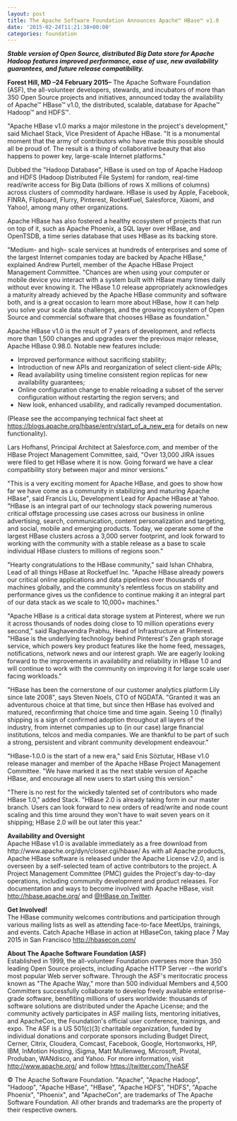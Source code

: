 ```yaml
---
layout: post
title: The Apache Software Foundation Announces Apache™ HBase™ v1.0
date: '2015-02-24T11:21:38+00:00'
categories: foundation
---
```

<p><b><i>Stable version of Open Source, distributed Big Data store for Apache Hadoop features improved performance, ease of use, new availability guarantees, and future release compatibility.</i></b></p> 
  <p><b>Forest Hill, MD –24 February 2015–</b> The Apache Software Foundation (ASF), the all-volunteer developers, stewards, and incubators of more than 350 Open Source projects and initiatives, announced today the availability of Apache™ HBase™ v1.0, the distributed, scalable, database for Apache™ Hadoop™ and HDFS™.</p> 
  <p>&quot;Apache HBase v1.0 marks a major milestone in the project's development,&quot; said Michael Stack, Vice President of Apache HBase. &quot;It is a monumental moment that the army of contributors who have made this possible should all be proud of. The result is a thing of collaborative beauty that also happens to power key, large-scale Internet platforms.&quot;</p> 
  <p>Dubbed the &quot;Hadoop Database&quot;, HBase is used on top of Apache Hadoop and HDFS (Hadoop Distributed File System) for random, real-time read/write access for Big Data (billions of rows X millions of columns) across clusters of commodity hardware. HBase is used by Apple, Facebook, FINRA, Flipboard, Flurry, Pinterest, RocketFuel, Salesforce, Xiaomi, and Yahoo!, among many other organizations.&nbsp;</p> 
  <p>Apache HBase has also fostered a healthy ecosystem of projects that run on top of it, such as Apache Phoenix, a SQL layer over HBase, and OpenTSDB, a time series database that uses HBase as its backing store.</p> 
  <p>&quot;Medium- and high- scale services at hundreds of enterprises and some of the largest Internet companies today are backed by Apache HBase,&quot; explained Andrew Purtell, member of the Apache HBase Project Management Committee. &quot;Chances are when using your computer or mobile device you interact with a system built with HBase many times daily without ever knowing it. The HBase 1.0 release appropriately acknowledges a maturity already achieved by the Apache HBase community and software both, and is a great occasion to learn more about HBase, how it can help you solve your scale data challenges, and the growing ecosystem of Open Source and commercial software that chooses HBase as foundation.&quot;</p> 
  <p>Apache HBase v1.0 is the result of 7 years of development, and reflects more than 1,500 changes and upgrades over the previous major release, Apache HBase 0.98.0. Notable new features include:</p> 
  <p> </p> 
  <ul> 
    <li>Improved performance without sacrificing stability;</li> 
    <li>Introduction of new APIs and reorganization of select client-side APIs;</li> 
    <li>Read availability using timeline consistent region replicas for new availability guarantees;</li> 
    <li>Online configuration change to enable reloading a subset of the server configuration without restarting the region servers; and</li> 
    <li>New look, enhanced usability, and radically revamped documentation.</li> 
  </ul> 
  <p> </p> 
  <p>(Please see the accompanying technical fact sheet at <a href="https://blogs.apache.org/hbase/entry/start_of_a_new_era">https://blogs.apache.org/hbase/entry/start_of_a_new_era</a> for details on new functionality).&nbsp;</p> 
  <p>Lars Hofhansl, Principal Architect at Salesforce.com, and member of the HBase Project Management Committee, said, &quot;Over 13,000 JIRA issues were filed to get HBase where it is now. Going forward we have a clear compatibility story between major and minor versions.&quot;</p> 
  <p class="MsoNormal"><o:p /></p> 
  <p>&quot;This is a very exciting moment for Apache HBase, and
goes to show how far we have come as a community in stabilizing and maturing
Apache HBase&quot;, said Francis Liu, Development Lead for Apache HBase at
Yahoo. &quot;HBase is an integral part of our technology stack powering
numerous critical offstage processing use cases across our business in online
advertising, search, communication, content personalization and targeting, and
social, mobile and emerging products. Today, we operate some of the largest
HBase clusters across a 3,000 server footprint, and look forward to working
with the community with a stable release as a base to scale individual HBase
clusters to millions of regions soon.&quot;&nbsp;</p> 
  <p>&quot;Hearty congratulations to the HBase community,&quot; said Ishan Chhabra, Lead of all things HBase at Rocketfuel Inc. &quot;Apache HBase already powers our critical online applications and data pipelines over thousands of machines globally, and the community's relentless focus on stability and performance gives us the confidence to continue making it an integral part of our data stack as we scale to 10,000+ machines.&quot;</p> 
  <p>&quot;Apache HBase is a critical data storage system at Pinterest, where we run it across thousands of nodes doing close to 10 million operations every second,&quot; said Raghavendra Prabhu, Head of Infrastructure at Pinterest. &quot;HBase is the underlying technology behind Pinterest's Zen graph storage service, which powers key product features like the home feed, messages, notifications, network news and our interest graph. We are eagerly looking forward to the improvements in availability and reliability in HBase 1.0 and will continue to work with the community on improving it for large scale user facing workloads.&quot;</p> 
  <p>&quot;HBase has been the cornerstone of our customer analytics platform Lily since late 2008&quot;, says Steven Noels, CTO of NGDATA. &quot;Granted it was an adventurous choice at that time, but since then HBase has evolved and matured, reconfirming that choice time and time again. Seeing 1.0 (finally) shipping is a sign of confirmed adoption throughout all layers of the industry, from internet companies up to (in our case) large financial institutions, telcos and media companies. We are thankful to be part of such a strong, persistent and vibrant community development endeavour.&quot;&nbsp;</p> 
  <p>&quot;HBase-1.0.0 is the start of a new era,&quot; said Enis Söztutar, HBase v1.0 release manager and member of the Apache HBase Project Management Committee. &quot;We have marked it as the next stable version of Apache HBase, and encourage all new users to start using this version.&quot;</p> 
  <p>&quot;There is no rest for the wickedly talented set of contributors who made HBase 1.0,&quot; added Stack. &quot;HBase 2.0 is already taking form in our master branch. Users can look forward to new orders of read/write and node count scaling and this time around they won't have to wait seven years on it shipping; HBase 2.0 will be out later this year.&quot;</p> 
  <p><b>Availability and Oversight<br /></b>Apache HBase v1.0 is available immediately as a free download from http://www.apache.org/dyn/closer.cgi/hbase/ As with all Apache products, Apache HBase software is released under the Apache License v2.0, and is overseen by a self-selected team of active contributors to the project. A Project Management Committee (PMC) guides the Project's day-to-day operations, including community development and product releases. For documentation and ways to become involved with Apache HBase, visit <a href="http://hbase.apache.org/">http://hbase.apache.org/</a> and <a href="https://twitter.com/HBase/">@HBase on Twitter</a>.</p> 
  <p><b>Get Involved!<br /></b>The HBase community welcomes contributions and participation through various mailing lists as well as attending face-to-face MeetUps, trainings, and events. Catch Apache HBase in action at HBaseCon, taking place 7 May 2015 in San Francisco <a href="http://hbasecon.com/">http://hbasecon.com/</a></p> 
  <p><b>About The Apache Software Foundation (ASF)<br /></b>Established in 1999, the all-volunteer Foundation oversees more than 350 leading Open Source projects, including Apache HTTP Server --the world's most popular Web server software. Through the ASF's meritocratic process known as &quot;The Apache Way,&quot; more than 500 individual Members and 4,500 Committers successfully collaborate to develop freely available enterprise-grade software, benefiting millions of users worldwide: thousands of software solutions are distributed under the Apache License; and the community actively participates in ASF mailing lists, mentoring initiatives, and ApacheCon, the Foundation's official user conference, trainings, and expo. The ASF is a US 501(c)(3) charitable organization, funded by individual donations and corporate sponsors including Budget Direct, Cerner, Citrix, Cloudera, Comcast, Facebook, Google, Hortonworks, HP, IBM, InMotion Hosting, iSigma, Matt Mullenweg, Microsoft, Pivotal, Produban, WANdisco, and Yahoo. For more information, visit <a href="http://www.apache.org/">http://www.apache.org/</a> and follow&nbsp;<a href="https://twitter.com/TheASF">https://twitter.com/TheASF</a></p> 
  <p>© The Apache Software Foundation. &quot;Apache&quot;, &quot;Apache Hadoop&quot;, &quot;Hadoop&quot;, &quot;Apache HBase&quot;, &quot;HBase&quot;, &quot;Apache HDFS&quot;, &quot;HDFS&quot;, &quot;Apache Phoenix&quot;, &quot;Phoenix&quot;, and &quot;ApacheCon&quot;, are trademarks of The Apache Software Foundation. All other brands and trademarks are the property of their respective owners.&nbsp;</p>
